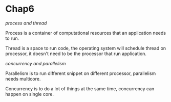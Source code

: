 # Chap6

*process and thread*

Process is a container of computational resources that an application needs to run.

Thread is a space to run code, the operating system will schedule thread on processor, it doesn't need to be the
processor that run application.

*concurrency and parallelism*

Parallelism is to run different snippet on different processor, parallelism needs multicore.

Concurrency is to do a lot of things at the same time, concurrency can happen on single core.